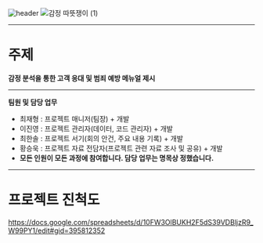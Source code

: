 ![header](https://capsule-render.vercel.app/api?type=wave&color=BDBDC8&height=300&section=header&text=WASSUP_FINAL_PROJECT&fontColor=FFFFFF&fontSize=50)
![감정 따뜻쟁이 (1)](https://github.com/2j0123/WASSUP_EST_FINAL_Team4/assets/91775854/e2aa64fc-017b-4ddf-b2b7-ca5c46f99080)



---
# 주제  
**감정 분석을 통한 고객 응대 및 범죄 예방 메뉴얼 제시**

   ---
**팀원 및 담당 업무**
  + 최재형 : 프로젝트 매니저(팀장) + 개발 
  + 이진영 : 프로젝트 관리자(데이터, 코드 관리자) + 개발
  + 최한솔 : 프로젝트 서기(회의 안건, 주요 내용 기록) + 개발
  + 황승욱 : 프로젝트 자료 전담자(프로젝트 관련 자료 조사 및 공유) + 개발
  + **모든 인원이 모든 과정에 참여합니다. 담당 업무는 명목상 정했습니다.**
---
# 프로젝트 진척도  
https://docs.google.com/spreadsheets/d/10FW3OlBUKH2F5dS39VDBljzR9_W99PY1/edit#gid=395812352
